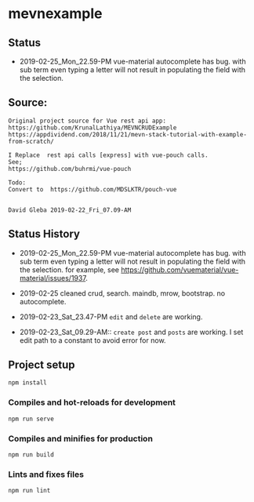 # mevnexample

## Status

- 2019-02-25_Mon_22.59-PM vue-material autocomplete has bug. with sub term even typing a letter will not result in populating the field with the selection.

## Source:

```
Original project source for Vue rest api app: https://github.com/KrunalLathiya/MEVNCRUDExample
https://appdividend.com/2018/11/21/mevn-stack-tutorial-with-example-from-scratch/

I Replace  rest api calls [express] with vue-pouch calls.
See;
https://github.com/buhrmi/vue-pouch

Todo:
Convert to  https://github.com/MDSLKTR/pouch-vue


David Gleba 2019-02-22_Fri_07.09-AM
```

## Status History

- 2019-02-25_Mon_22.59-PM vue-material autocomplete has bug. with sub term even typing a letter will not result in populating the field with the selection. for example, see https://github.com/vuematerial/vue-material/issues/1937.

* 2019-02-25 cleaned crud, search. maindb, mrow, bootstrap. no autocomplete.

* 2019-02-23_Sat_23.47-PM `edit` and `delete` are working.

* 2019-02-23_Sat_09.29-AM:: `create post` and `posts` are working.
  I set edit path to a constant to avoid error for now.

## Project setup

```
npm install
```

### Compiles and hot-reloads for development

```
npm run serve
```

### Compiles and minifies for production

```
npm run build
```

### Lints and fixes files

```
npm run lint
```
